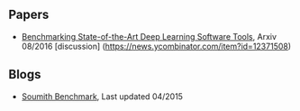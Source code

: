 
## Papers
- [Benchmarking State-of-the-Art Deep Learning Software Tools](http://arxiv.org/pdf/1608.07249v2.pdf), Arxiv 08/2016 [discussion] (https://news.ycombinator.com/item?id=12371508)

## Blogs
- [Soumith Benchmark](https://github.com/soumith/convnet-benchmarks), Last updated 04/2015
